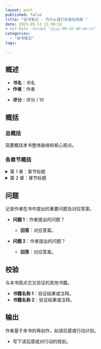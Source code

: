 ```yaml
---
layout: post
published: false
title: "读书笔记 - 为什么我们总是在防御 "
date: 2025-05-13 21:59:32
# Get-Date -Format "yyyy-MM-dd HH:mm:ss"
categories:
  - "读书笔记"
tags:
  
---
```


## 概述

- **书名**：书名
- **作者**：作者
<!-- - **出版社**：出版社 -->
<!-- - **出版日期**：出版日期 -->
<!-- - **ISBN**：ISBN -->
- **评分**：评分 / 10

## 概括

### 总概括

简要概括本书整体脉络和核心观点。

### 各章节概括

<details>
<summary>第 1 章：章节标题</summary>

- 概括要点 1
- 概括要点 2

</details>

<details>
<summary>第 2 章：章节标题</summary>

- 概括要点 1
- 概括要点 2

</details>

## 问题

记录作者在书中提出的重要问题及对应答案。

- **问题 1**：作者提出的问题？
  - **回答**：对应答案。

- **问题 2**：作者提出的问题？
  - **回答**：对应答案。

## 校验

与本书观点交叉验证的其他书籍。

- **书籍名称 1**：验证结果或注释。
- **书籍名称 2**：验证结果或注释。

## 输出

作者基于本书的再创作，如读后感或行动计划。

- 写下读后感或对行动的规划。